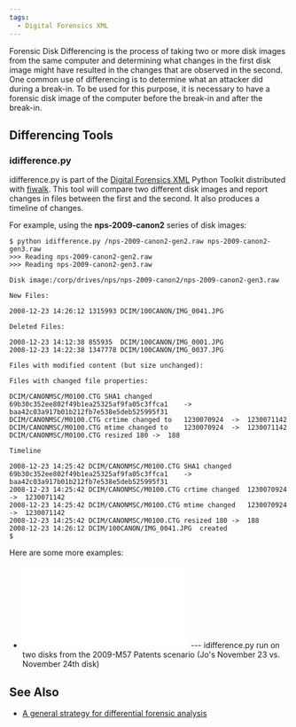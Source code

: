 ```yaml
---
tags:
  - Digital Forensics XML
---
```

Forensic Disk Differencing is the process of taking two or more disk images
from the same computer and determining what changes in the first disk image
might have resulted in the changes that are observed in the second. One common
use of differencing is to determine what an attacker did during a break-in. To
be used for this purpose, it is necessary to have a forensic disk image of the
computer before the break-in and after the break-in.

## Differencing Tools

### idifference.py

idifference.py is part of the [Digital Forensics XML](digital_forensics_xml_schema.md)
Python Toolkit distributed with [fiwalk](fiwalk.md). This tool will compare two
different disk images and report changes in files between the first and the
second. It also produces a timeline of changes.

For example, using the **nps-2009-canon2** series of disk images:

    $ python idifference.py /nps-2009-canon2-gen2.raw nps-2009-canon2-gen3.raw
    >>> Reading nps-2009-canon2-gen2.raw
    >>> Reading nps-2009-canon2-gen3.raw

    Disk image:/corp/drives/nps/nps-2009-canon2/nps-2009-canon2-gen3.raw

    New Files:

    2008-12-23 14:26:12 1315993 DCIM/100CANON/IMG_0041.JPG

    Deleted Files:

    2008-12-23 14:12:38 855935  DCIM/100CANON/IMG_0001.JPG
    2008-12-23 14:22:38 1347778 DCIM/100CANON/IMG_0037.JPG

    Files with modified content (but size unchanged):

    Files with changed file properties:

    DCIM/CANONMSC/M0100.CTG SHA1 changed    69b30c352ee802f49b1ea25325af9fa05c3ffca1    ->  baa42c03a917b01b212fb7e538e5deb525995f31
    DCIM/CANONMSC/M0100.CTG crtime changed to   1230070924  ->  1230071142
    DCIM/CANONMSC/M0100.CTG mtime changed to    1230070924  ->  1230071142
    DCIM/CANONMSC/M0100.CTG resized 180 ->  188

    Timeline

    2008-12-23 14:25:42 DCIM/CANONMSC/M0100.CTG SHA1 changed    69b30c352ee802f49b1ea25325af9fa05c3ffca1    ->  baa42c03a917b01b212fb7e538e5deb525995f31
    2008-12-23 14:25:42 DCIM/CANONMSC/M0100.CTG crtime changed  1230070924  ->  1230071142
    2008-12-23 14:25:42 DCIM/CANONMSC/M0100.CTG mtime changed   1230070924  ->  1230071142
    2008-12-23 14:25:42 DCIM/CANONMSC/M0100.CTG resized 180 ->  188
    2008-12-23 14:26:12 DCIM/100CANON/IMG_0041.JPG  created
    $

Here are some more examples:

- ![<File:Idifference-demo1.txt>](Idifference-demo1.txt "File:Idifference-demo1.txt")
  --- idifference.py run on two disks from the 2009-M57 Patents scenario
  (Jo's November 23 vs. November 24th disk)

## See Also

- [A general strategy for differential forensic
  analysis](http://dfrws.org/2012/proceedings/DFRWS2012-6.pdf)
